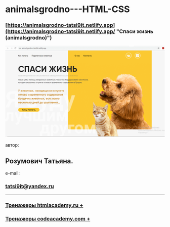 # animalsgrodno---HTML-CSS
 
 
 ### [https://animalsgrodno-tatsi9it.netlify.app](https://animalsgrodno-tatsi9it.netlify.app/ "Спаси жизнь (animalsgrodno)")

[![Сайт](spasi.png)](https://animalsgrodno-tatsi9it.netlify.app/ "Спаси жизнь (animalsgrodno)")

автор: 
## Розумович Татьяна. 

e-mail: 
### tatsi9it@yandex.ru


---

### [Тренажеры htmlacademy.ru    +](https://htmlacademy.ru/profile/id1673175)

### [Тренажеры codeacademy.com   +](https://www.codecademy.com/profiles/Tatsi9it)
